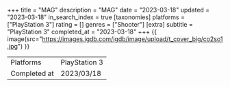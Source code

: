 +++
title = "MAG"
description = "MAG"
date = "2023-03-18"
updated = "2023-03-18"
in_search_index = true
[taxonomies]
platforms = ["PlayStation 3"]
rating = []
genres = ["Shooter"]
[extra]
subtitle = "PlayStation 3"
completed_at = "2023-03-18"
+++
{{ image(src="https://images.igdb.com/igdb/image/upload/t_cover_big/co2so1.jpg") }}

|              |            |
| ------------ | ---------- |
| Platforms    | PlayStation 3 |
| Completed at | 2023/03/18 |

